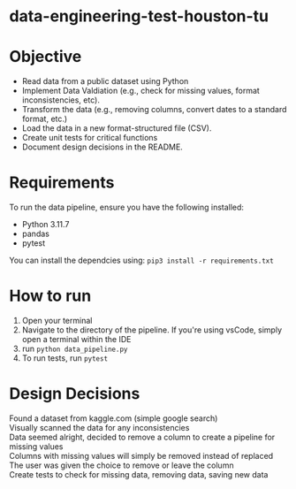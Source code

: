 # data-engineering-test-houston-tu

# Objective
- Read data from a public dataset using Python
- Implement Data Valdiation (e.g., check for missing values, format inconsistencies, etc).
- Transform the data (e.g., removing columns, convert dates to a standard format, etc.)
- Load the data in a new format-structured file (CSV).
- Create unit tests for critical functions
- Document design decisions in the README. 

# Requirements 
To run the data pipeline, ensure you have the following installed:
- Python 3.11.7
- pandas
- pytest

You can install the dependcies using:
`pip3 install -r requirements.txt` 

# How to run 
1. Open your terminal
2. Navigate to the directory of the pipeline. If you're using vsCode, simply open a terminal within the IDE
3. run `python data_pipeline.py`
4. To run tests, run `pytest`

# Design Decisions
Found a dataset from kaggle.com (simple google search) <br>
Visually scanned the data for any inconsistencies <br>
Data seemed alright, decided to remove a column to create a pipeline for missing values <br>
Columns with missing values will simply be removed instead of replaced <br>
The user was given the choice to remove or leave the column <br>
Create tests to check for missing data, removing data, saving new data <br>